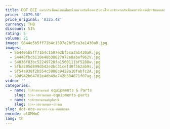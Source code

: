 ```yaml
---
title: DOT ECE หมวกกันน็อคแบบเต็มหน้าหมวกกันน็อคคาร์บอนไฟเบอร์หมวกกันน็อคทรงพิเศษสำหรับมอเตอร์ไซค์ย้อนยุคแบบเต็มหน้าหมวกนักล่า
price: '4079.50'
price_original: '8325.48'
currency: THB
discount: 51%
rating: 5
volume: 21
image: S644e5b5ff71b4c1597e2bf5ca3a1430aR.jpg
images:
  - S644e5b5ff71b4c1597e2bf5ca3a1430aR.jpg
  - S4448fbcb110e48b38827972e0abef962V.jpg
  - S4036f83bc52249728fa1560111bf5288w.jpg
  - Sfba205d899d542e3bc31cefd0f562ab9s.jpg
  - Sf54a938f2b554c5986c9428a10fabfc2A.jpg
  - S9d942b64702e4db49a742b384871f07ag.jpg
video: ''
categories:
  - name: รถจักรยานยนต์ equipments & Parts
    slug: รถจ-กรยานยนต-equipments-parts
  - name: รถจักรยานยนต์อุปกรณ์
    slug: รถจ-กรยานยนต-ปกรณ
slug: dot-ece-หมวกก-นน-อคแบบเต
encode: olOMHmC
lang: th
---
```

  